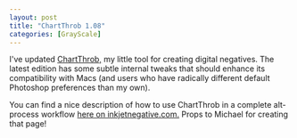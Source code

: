```yaml
---
layout: post
title: "ChartThrob 1.08"
categories: [GrayScale]
---
```

I've updated <a href="http://www.botzilla.com/blog/archives/000544.html">ChartThrob,</a> my little tool for creating digital negatives. The latest edition has some subtle internal tweaks that should enhance its compatibility with Macs (and users who have radically different default Photoshop preferences than my own).

You can find a nice description of how to use ChartThrob in a complete alt-process workflow <a href="http://www.inkjetnegative.com/images/RNP/quick_guide_to_making_digital_ne.htm">here on inkjetnegative.com.</a> Props to Michael for creating that page!
